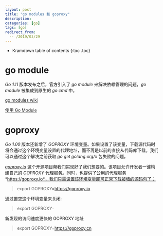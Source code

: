 ```yaml
---
layout: post
title: "go modules 和 goproxy"
description:
categories: [go]
tags: [go]
redirect_from:
  -- /2019/03/29
---
```


* Kramdown table of contents
{:toc .toc}

# go module

*Go 1.11* 版本发布之后，官方引入了 *go module* 来解决依赖管理的问题，*go module* 被集成到原生的 *go cmd* 中。

[go modules wiki](https://github.com/golang/go/wiki/Modules)

[使用 Go Module](https://lingchao.xin/post/using-go-modules.html)

# goproxy

*Go 1.00* 版本还新增了 *GOPROXY* 环境变量。如果设置了该变量，下载源代码时将会通过这个环境变量设置的代理地址，而不再是以前的直接从代码库下载。我们可以通过这个解决之前获取 *go get golang.org/x* 包失败的问题。

[*goproxy.io*](https://github.com/goproxyio/goproxy) 这个开源项目帮我们实现好了我们想要的。该项目允许开发者一键构建自己的 *GOPROXY* 代理服务。同时，也提供了公用的代理服务 *https://goproxy.io*，我们只需设置该环境变量即可正常下载被墙的源码包了：

> export GOPROXY=https://goproxy.io

通过置空这个环境变量来关闭:

> export GOPROXY=


新发现的访问速度更快的 GOPROXY 地址

> export GOPROXY=https://goproxy.cn